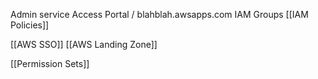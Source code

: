 Admin service
Access Portal  / blahblah.awsapps.com 
IAM Groups
[[IAM Policies]]


[[AWS SSO]]
[[AWS Landing Zone]]





[[Permission Sets]]
